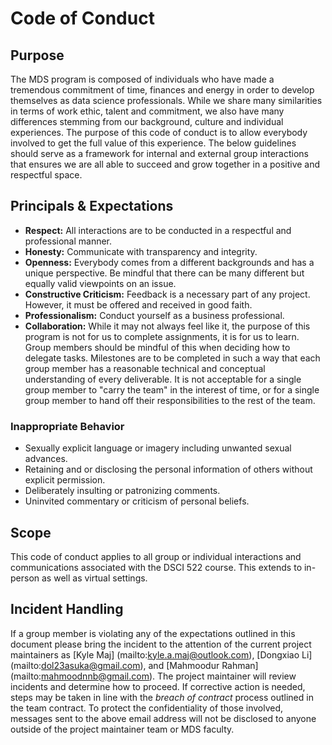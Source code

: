 # Code of Conduct

## Purpose

The MDS program is composed of individuals who have made a tremendous commitment of time, finances and energy in order to develop themselves as data science professionals. While we share many similarities in terms of work ethic, talent and commitment, we also have many differences stemming from our background, culture and individual experiences. The purpose of this code of conduct is to allow everybody involved to get the full value of this experience. The below guidelines should serve as a framework for internal and external group interactions that ensures we are all able to succeed and grow together in a positive and respectful space. 

## Principals & Expectations

- **Respect:** All interactions are to be conducted in a respectful and professional manner. 
- **Honesty:** Communicate with transparency and integrity.
- **Openness:** Everybody comes from a different backgrounds and has a unique perspective. Be mindful that there can be many different but equally valid viewpoints on an issue.
- **Constructive Criticism:** Feedback is a necessary part of any project. However, it must be offered and received in good faith.
- **Professionalism:** Conduct yourself as a business professional.
- **Collaboration:** While it may not always feel like it, the purpose of this program is not for us to complete assignments, it is for us to learn. Group members should be mindful of this when deciding how to delegate tasks. Milestones are to be completed in such a way that each group member has a reasonable technical and conceptual understanding of every deliverable. It is not acceptable for a single group member to "carry the team" in the interest of time, or for a single group member to hand off their responsibilities to the rest of the team.

### Inappropriate Behavior

- Sexually explicit language or imagery including unwanted sexual advances.
- Retaining and or disclosing the personal information of others without explicit permission.
- Deliberately insulting or patronizing comments.
- Uninvited commentary or criticism of personal beliefs.

## Scope

This code of conduct applies to all group or individual interactions and communications associated with the DSCI 522 course. This extends to in-person as well as virtual settings.

## Incident Handling

If a group member is violating any of the expectations outlined in this document please bring the incident to the attention of the current project maintainers as [Kyle Maj] (mailto:kyle.a.maj@outlook.com), [Dongxiao Li] (mailto:dol23asuka@gmail.com), and [Mahmoodur Rahman] (mailto:mahmoodnnb@gmail.com). The project maintainer will review incidents and determine how to proceed. If corrective action is needed, steps may be taken in line with the *breach of contract* process outlined in the team contract. To protect the confidentiality of those involved, messages sent to the above email address will not be disclosed to anyone outside of the project maintainer team or MDS faculty.
